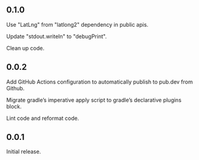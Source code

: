 ## 0.1.0

Use "LatLng" from "latlong2" dependency in public apis.

Update "stdout.writeln" to "debugPrint".

Clean up code.

## 0.0.2

Add GitHub Actions configuration to automatically publish to pub.dev from Github.

Migrate gradle’s imperative apply script to gradle’s declarative plugins block.

Lint code and reformat code.

## 0.0.1

Initial release.
